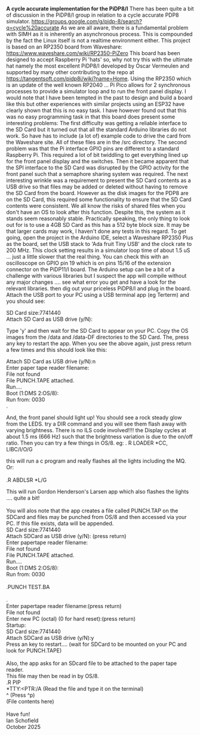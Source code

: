 **A cycle accurate implementation for the PiDP8/I**
There has been quite a bit of discussion in the PiDP8/I group in relation to a cycle accurate PDP8 simulator.
https://groups.google.com/g/pidp-8/search?q=cycle%20accurate
As we are all aware, there is a fundamental problem with SIMH as it is inherently an asynchronous process.
This is compounded by the fact the Linux itself is not a realtime environment either.
This project is based on an RP2350 board from Waveshare: https://www.waveshare.com/wiki/RP2350-PiZero
This board has been designed to accept Raspberry Pi 'hats' so, why not try this with the ultimate hat
namely the most excellent PiDP8/I developed by Oscar Vermeulen and supported by many other contributing
to the repo at https://tangentsoft.com/pidp8i/wiki?name=Home.
Using the RP2350 which is an update of the well known RP2040 ... Pi Pico allows for 2 synchronous
processes to provide a simulator loop and to run the front panel display.
I would note that I have been tempted in the past to design and build a board like this but other
experiences with similar projects using an ESP32 have clearly shown that this is no easy task.
I have however found out that this was no easy programming task in that this board does present
some interesting problems:
The first difficulty was getting a reliable interface to the SD Card but it turned out that all the
standard Arduino libraries do not work. So have has to include (a lot of) example code to drive the card
from the Waveshare site. All of these files are in the /src directory.
The second problem was that the Pi interface GPIO pins are different to a standard Raspberry Pi.
This required a lot of bit twiddling to get everything lined up for the front panel display and the switches.
Then it became apparent that the SPI interface to the SD Card was disrupted by the GPIO activity
for the front panel such that a semaphore sharing system was required.
The next interesting wrinkle was a requirement to present the SD Card contents as a USB drive so that
files may be added or deleted without having to remove the SD Card from the board. However as the disk images
for the PDP8 are on the SD Card, this required some functionality to ensure that the SD Card contents were
consistent. We all know the risks of shared files when you don't have an OS to look after this function.
Despite this, the system as it stands seem reasonably stable.
Practically speaking, the only thing to look out for is to use a 4GB SD Card as this has a 512 byte block size.
It may be that larger cards may work, I haven't done any tests in this regard.
To get going, open the project in the Arduino IDE, select a Waveshare RP2350 Plus as the board, set the
USB stack to 'Ada fruit Tiny USB' and the clock rate to 200 MHz. This clock setting results in a
simulator loop time of about 1.5 uS ... just a little slower that the real thing. You can check this with
an oscilloscope on GPIO pin 19 which is on pins 15/16 of the extension connector on the PiDP11/I board.
The Arduino setup can be a bit of a challenge with various libraries but I suspect the app will compile
without any major changes .... see what error you get and have a look for the relevant libraries.
then dig out your priceless PiDP8/I and plug in the board. Attach the USB port to your PC using a USB terminal app (eg Terterm) and you should see:

SD Card size:7741440<br>
Attach SD Card as USB drive (y/N):<br>

Type 'y' and then wait for the SD Card to appear on your PC. Copy the OS images from the /data and /data-DF
directories to the SD Card. The, press any key to restart the app.
When you see the above again, just press return a few times and this should look like this:

Attach SD Card as USB drive (y/N):n<br>
Enter paper tape reader filename:<br>
File not found<br>
File PUNCH.TAPE attached.<br>
Run....<br>
Boot (1:DMS 2:OS/8):<br>
Run from: 0030<br>
.<br>

And, the front panel should light up! You should see a rock steady glow from the LEDS.
try a DIR command and you will see them flash away with varying brightness.
There is no ILS code involved!!!!
the Display cycles at about 1.5 ms (666 Hz) such that the brightness variation is due to
the on/off ratio.
Then you can try a few things in OS/8.
eg:
. R LOADER
*CC, LIBC/I/O/G

this will run a c program and really flashes all the lights including the MQ.
Or:<br><br>
.R ABDLSR
*L/G

This will run Gordon Henderson's Larsen app which also flashes the lights .... quite a bit!<br><br>
You will alos note that the app creates a file called PUNCH.TAP on the SDCard and files may be
punched from OS/8 and then accessed via your PC. If this file exists, data will be appended.<br>
SD Card size:7741440<br>
Attach SDCard as USB drive (y/N): (press return)<br>
Enter papertape reader filename:<br>
File not found<br>
File PUNCH.TAPE attached.<br>
Run....<br>
Boot (1:DMS 2:OS/8):<br>
Run from: 0030<br>
<br>
.PUNCH TEST.BA<br>
<br>
.<br>
Enter papertape reader filename:(press return)<br>
File not found<br>
Enter new PC (octal) (0 for hard reset):(press return)<br>
Startup:<br>
SD Card size:7741440<br>
Attach SDCard as USB drive (y/N):y <br>
Press an key to restart.... (wait for SDCard to be mounted on your PC and look for PUNCH.TAPE)<br>
<br>
Also, the app asks for an SDcard file to be attached to the paper tape reader.<br>
This file may then be read in by OS/8.<br>
.R PIP<br>
*TTY:<PTR:/A   (Read the file and type it on the terminal)<br>
^ (Press ^p)<br>
(File contents here)<br><br>
Have fun!<br>
Ian Schofield<br>
October 2025<br><br>


